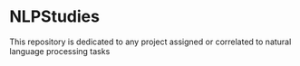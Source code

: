 # NLPStudies
This repository is dedicated to any project assigned or correlated to natural language processing tasks
